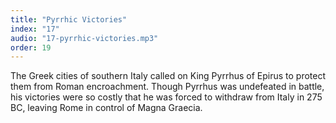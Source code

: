 ```yaml
---
title: "Pyrrhic Victories"
index: "17"
audio: "17-pyrrhic-victories.mp3"
order: 19
---
```


The Greek cities of southern Italy called on King Pyrrhus of Epirus to protect them from Roman encroachment. Though Pyrrhus was undefeated in battle, his victories were so costly that he was forced to withdraw from Italy in 275 BC, leaving Rome in control of Magna Graecia.

